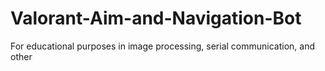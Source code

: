 # Valorant-Aim-and-Navigation-Bot
For educational purposes in image processing, serial communication, and other
